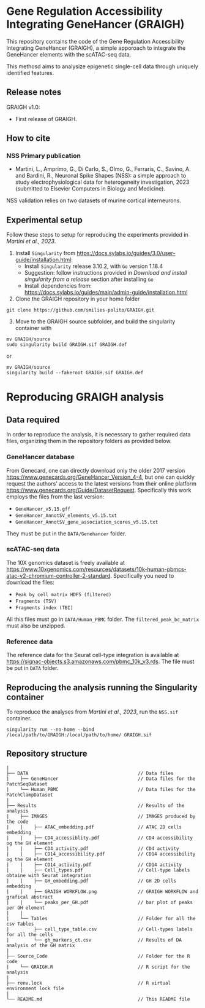 # Gene Regulation Accessibility Integrating GeneHancer (GRAIGH)

This repository contains the code of the Gene Regulation Accessibility Integrating GeneHancer (GRAIGH), a simple apporoach to integrate the GeneHancer elements with the scATAC-seq data. 

This methosd aims to analysize epigenetic single-cell data through uniquely identified features.
## Release notes

GRAIGH v1.0: 

* First release of GRAIGH.

## How to cite

### NSS Primary publication

* Martini, L., Amprimo, G., Di Carlo, S., Olmo, G., Ferraris, C., Savino, A. and Bardini, R., Neuronal Spike Shapes (NSS): a simple approach to study electrophysiological data for heterogeneity investigation, 2023 (submitted to Elsevier Computers in Biology and Medicine).

NSS validation relies on two datasets of murine cortical interneurons.
## Experimental setup

Follow these steps to setup for reproducing the experiments provided in _Martini et al., 2023_.
1) Install `Singularity` from https://docs.sylabs.io/guides/3.0/user-guide/installation.html:
	* Install `Singularity` release 3.10.2, with `Go` version 1.18.4
	* Suggestion: follow instructions provided in _Download and install singularity from a release_ section after installing `Go`
	* Install dependencies from: https://docs.sylabs.io/guides/main/admin-guide/installation.html
2) Clone the GRAIGH repository in your home folder
```
git clone https://github.com/smilies-polito/GRAIGH.git
```
3) Move to the GRAIGH source subfolder, and build the singularity container with 
```
mv GRAIGH/source
sudo singularity build GRAIGH.sif GRAIGH.def
```
or
```
mv GRAIGH/source
singularity build --fakeroot GRAIGH.sif GRAIGH.def
```

# Reproducing GRAIGH analysis

## Data required

In order to reproduce the analysis, it is necessary to gather required data files, organizing them in the repository folders as provided below.

### GeneHancer database
From Genecard, one can directly download only the older 2017 version https://www.genecards.org/GeneHancer_Version_4-4, but one can quickly request the authors' access to the latest versions from their online platform https://www.genecards.org/Guide/DatasetRequest. 
Specifically this work employs the files from the last version:
 *   `GeneHancer_v5.15.gff`
 *   `GeneHancer_AnnotSV_elements_v5.15.txt`
 *   `GeneHancer_AnnotSV_gene_association_scores_v5.15.txt`

They must be put in the `DATA/Genehancer` folder.

### scATAC-seq data
The 10X genomics dataset is freely available at https://www.10xgenomics.com/resources/datasets/10k-human-pbmcs-atac-v2-chromium-controller-2-standard.
Specifically you need to download the files:
*  `Peak by cell matrix HDF5 (filtered)`
*  `Fragments (TSV)`
*  `Fragments index (TBI)`

All this files must go in `DATA/Human_PBMC` folder. The `filtered_peak_bc_matrix` must also be unzipped.

### Reference data

The reference data for the Seurat cell-type integration is available at https://signac-objects.s3.amazonaws.com/pbmc_10k_v3.rds.
The file must be put in `DATA` folder.

## Reproducing the analysis running the Singularity container

To reproduce the analyses from _Martini et al., 2023_, run the `NSS.sif` container.

```
singularity run --no-home --bind  /local/path/to/GRAIGH:/local/path/to/home/ GRAIGH.sif
```

## Repository structure

```
|
├── DATA                                        // Data files
|    ├── GeneHancer                             // Data files for the PatchSeqDataset
|    └── Human_PBMC                             // Data files for the PatchClampDataset   
|   
├── Results                                     // Results of the analysis
|    ├── IMAGES                                 // IMAGES produced by the code
|    |    ├── ATAC_embedding.pdf                // ATAC 2D cells embedding 
|    |    ├── CD4_accessiblity.pdf              // CD4 accessibility og the GH element
|    |    ├── CD4_activity.pdf                  // CD4 activity
|    |    ├── CD14_accessibility.pdf            // CD14 accessibility og the GH element
|    |    ├── CD14_activity.pdf                 // CD14 activity
|    |    ├── Cell_types.pdf                    // Cell-type labels obtaine with Seurat integration
|    |    ├── GH_embedding.pdf                  // GH 2D cells embedding 
|    |    ├── GRAIGH WORKFLOW.png               // GRAIGH WORKFLOW and grafical abstract
|    |    └── peaks_per_GH.pdf                  // bar plot of peaks per GH element 
|    | 
|    └── Tables                                 // Folder for all the csv Tables
|         ├── cell_type_table.csv               // Cell-types labels for all the cells
|         └── gh_markers_ct.csv                 // Results of DA analysis of the GH matrix
| 
├── Source_Code                                 // Folder for the R code
|    └── GRAIGH.R                               // R script for the analysis
| 
├── renv.lock                                   // R virtual environment lock file
|
└── README.md                                   // This README file          
```
  
